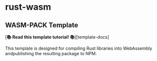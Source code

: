 # rust-wasm

## WASM-PACK Template

[**📚 Read this template tutorial! 📚**][template-docs]

This template is designed for compiling Rust libraries into WebAssembly andpublishing the resulting package to NPM.
